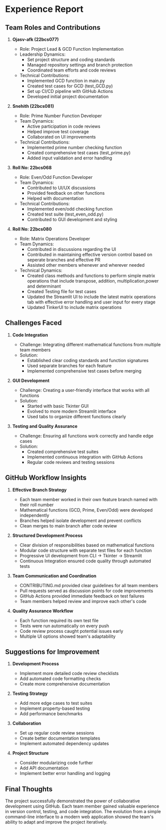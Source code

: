# Experience Report

## Team Roles and Contributions

1. **Ojasv-afk (22bcs077)**
   - Role: Project Lead & GCD Function Implementation
   - Leadership Dynamics:
     - Set project structure and coding standards
     - Managed repository settings and branch protection
     - Coordinated team efforts and code reviews
   - Technical Contributions:
     - Implemented GCD function in main.py
     - Created test cases for GCD (test_GCD.py)
     - Set up CI/CD pipeline with GitHub Actions
     - Developed initial project documentation

2. **Snehith (22bcs081)**
   - Role: Prime Number Function Developer
   - Team Dynamics:
     - Active participation in code reviews
     - Helped improve test coverage
     - Collaborated on UI improvements
   - Technical Contributions:
     - Implemented prime number checking function
     - Created comprehensive test cases (test_prime.py)
     - Added input validation and error handling

3. **Roll No: 22bcs068**
   - Role: Even/Odd Function Developer
   - Team Dynamics:
     - Contributed to UI/UX discussions
     - Provided feedback on other functions
     - Helped with documentation
   - Technical Contributions:
     - Implemented even/odd checking function
     - Created test suite (test_even_odd.py)
     - Contributed to GUI development and styling

4. **Roll No: 22bcs080**
   - Role: Matrix Operations Developer
   - Team Dynamics:
      - Contributed in discussions regarding the UI
      - Contributed in maintaining effective version control based on seperate branches and effective PR
      - Assisted other members whenever and wherever needed
   - Technical Dynamics:
      - Created class methods and functions to perform simple matrix operations that include transpose, addition, multiplication,power and determinant
      - Created Testing file for test cases
      - Updated the Streamlit UI to include the latest matrix operations tab with effective error handling and user input for every stage
      - Updated TinkerUI to include matrix operations


## Challenges Faced

1. **Code Integration**
   - Challenge: Integrating different mathematical functions from multiple team members
   - Solution: 
     - Established clear coding standards and function signatures
     - Used separate branches for each feature
     - Implemented comprehensive test cases before merging

2. **GUI Development**
   - Challenge: Creating a user-friendly interface that works with all functions
   - Solution:
     - Started with basic Tkinter GUI
     - Evolved to more modern Streamlit interface
     - Used tabs to organize different functions clearly

3. **Testing and Quality Assurance**
   - Challenge: Ensuring all functions work correctly and handle edge cases
   - Solution:
     - Created comprehensive test suites
     - Implemented continuous integration with GitHub Actions
     - Regular code reviews and testing sessions

## GitHub Workflow Insights

1. **Effective Branch Strategy**
   - Each team member worked in their own feature branch named with their roll number
   - Mathematical functions (GCD, Prime, Even/Odd) were developed independently
   - Branches helped isolate development and prevent conflicts
   - Clean merges to main branch after code review

2. **Structured Development Process**
   - Clear division of responsibilities based on mathematical functions
   - Modular code structure with separate test files for each function
   - Progressive UI development from CLI → Tkinter → Streamlit
   - Continuous Integration ensured code quality through automated tests

3. **Team Communication and Coordination**
   - CONTRIBUTING.md provided clear guidelines for all team members
   - Pull requests served as discussion points for code improvements
   - GitHub Actions provided immediate feedback on test failures
   - Team members helped review and improve each other's code

4. **Quality Assurance Workflow**
   - Each function required its own test file
   - Tests were run automatically on every push
   - Code review process caught potential issues early
   - Multiple UI options showed team's adaptability

## Suggestions for Improvement

1. **Development Process**
   - Implement more detailed code review checklists
   - Add automated code formatting checks
   - Create more comprehensive documentation

2. **Testing Strategy**
   - Add more edge cases to test suites
   - Implement property-based testing
   - Add performance benchmarks

3. **Collaboration**
   - Set up regular code review sessions
   - Create better documentation templates
   - Implement automated dependency updates

4. **Project Structure**
   - Consider modularizing code further
   - Add API documentation
   - Implement better error handling and logging

## Final Thoughts

The project successfully demonstrated the power of collaborative development using GitHub. Each team member gained valuable experience in version control, testing, and code integration. The evolution from a simple command-line interface to a modern web application showed the team's ability to adapt and improve the project iteratively.
